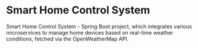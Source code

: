 # Smart Home Control System
Smart Home Control System - Spring Boot project, which integrates various microservices to manage home devices based on real-time weather conditions, fetched via the OpenWeatherMap API. 
